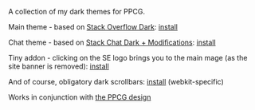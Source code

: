 A collection of my dark themes for PPCG.

Main theme - based on [Stack Overflow Dark](https://github.com/StylishThemes/StackOverflow-Dark): [install](https://raw.githubusercontent.com/dzaima/PPCGDark/master/PPCGDark.user.css)

Chat theme - based on [Stack Chat Dark + Modifications](https://userstyles.org/styles/143002/stack-chat-dark-modifications): [install](https://raw.githubusercontent.com/dzaima/PPCGDark/master/darkChat.user.css)

Tiny addon - clicking on the SE logo brings you to the main mage (as the site banner is removed): [install](https://raw.githubusercontent.com/dzaima/PPCGDark/master/quickMain.user.js)

And of course, obligatory dark scrollbars: [install](https://raw.githubusercontent.com/dzaima/PPCGDark/master/darkScrollbars.user.css) (webkit-specific)

Works in conjunction with [the PPCG design](https://github.com/vihanb/PPCG-Design)